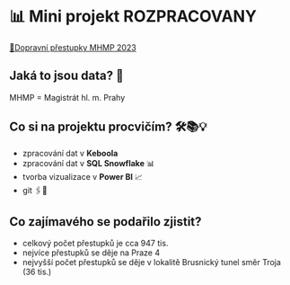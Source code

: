 # 📊 Mini projekt ROZPRACOVANY
[🔗Dopravní přestupky MHMP 2023](https://opendata.praha.eu/datasets/https%3A%2F%2Fapi.opendata.praha.eu%2Flod%2Fcatalog%2F1aba6dfc-0662-4dca-9326-07698e9af0fb)

## Jaká to jsou data? 🧐  

MHMP = Magistrát hl. m. Prahy
 
## Co si na projektu procvičím? 🛠️📚💡

- zpracování dat v **Keboola**
- zpracování dat v **SQL Snowflake** 📊
- tvorba vizualizace v **Power BI** 📈
- git 🖇️💾

## Co zajímavého se podařilo zjistit?
- celkový počet přestupků je cca 947 tis.
- nejvíce přestupků se děje na Praze 4
- nejvyšší počet přestupků se děje v lokalitě Brusnický tunel směr Troja (36 tis.)


